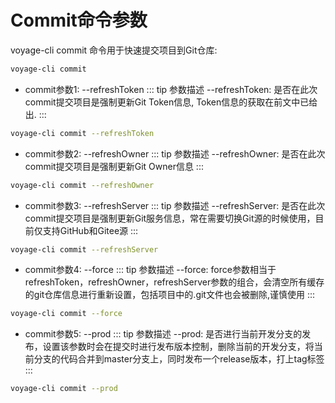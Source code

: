 # Commit命令参数

voyage-cli commit 命令用于快速提交项目到Git仓库:
```bash
voyage-cli commit
```
* commit参数1: --refreshToken
::: tip 参数描述
--refreshToken: 是否在此次commit提交项目是强制更新Git Token信息, Token信息的获取在前文中已给出.
:::
```bash
voyage-cli commit --refreshToken
```
* commit参数2: --refreshOwner
::: tip 参数描述
--refreshOwner: 是否在此次commit提交项目是强制更新Git Owner信息
:::
```bash
voyage-cli commit --refreshOwner
```
* commit参数3: --refreshServer
::: tip 参数描述
--refreshServer: 是否在此次commit提交项目是强制更新Git服务信息，常在需要切换Git源的时候使用，目前仅支持GitHub和Gitee源
:::
```bash
voyage-cli commit --refreshServer
```
* commit参数4: --force
::: tip 参数描述
--force: force参数相当于refreshToken，refreshOwner，refreshServer参数的组合，会清空所有缓存的git仓库信息进行重新设置，包括项目中的.git文件也会被删除,谨慎使用
:::
```bash
voyage-cli commit --force
```
* commit参数5: --prod
::: tip 参数描述
--prod: 是否进行当前开发分支的发布，设置该参数时会在提交时进行发布版本控制，删除当前的开发分支，将当前分支的代码合并到master分支上，同时发布一个release版本，打上tag标签
:::
```bash
voyage-cli commit --prod
```
